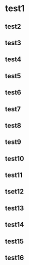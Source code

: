 # test1

## test2

## test3

## test4

## test5

## test6

## test7

## test8

## test9

## test10

## test11

## tset12

## test13

## test14

## test15

## test16

